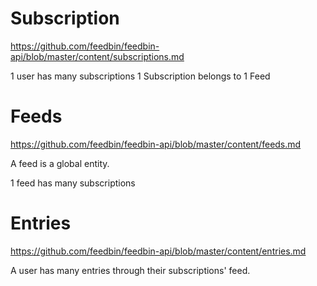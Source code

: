 # Subscription

<https://github.com/feedbin/feedbin-api/blob/master/content/subscriptions.md>

1 user has many subscriptions
1 Subscription belongs to 1 Feed

# Feeds

<https://github.com/feedbin/feedbin-api/blob/master/content/feeds.md>

A feed is a global entity.

1 feed has many subscriptions

# Entries

<https://github.com/feedbin/feedbin-api/blob/master/content/entries.md>

A user has many entries through their subscriptions' feed.